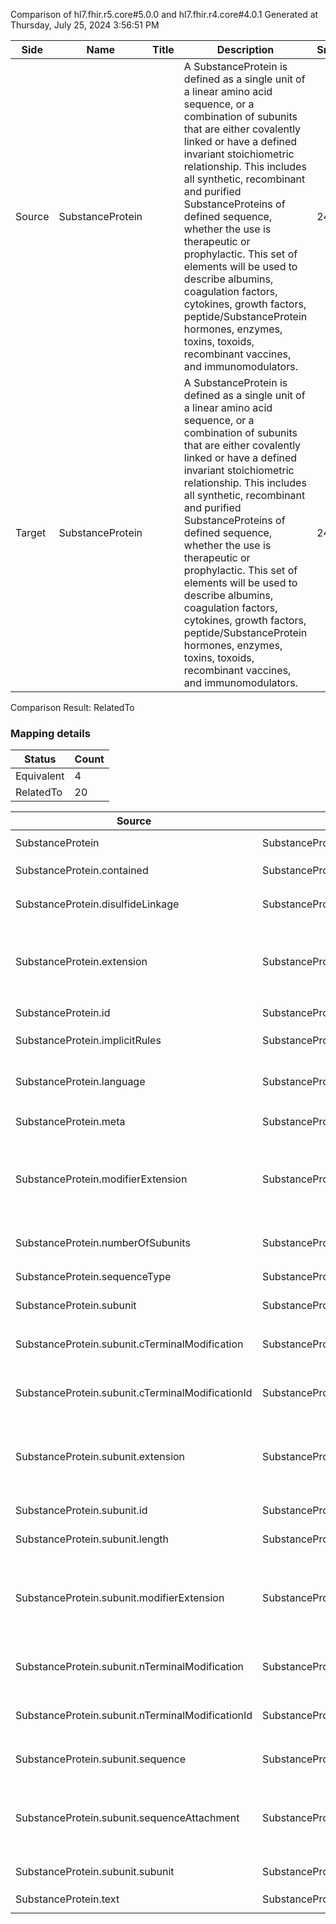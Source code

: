 Comparison of hl7.fhir.r5.core#5.0.0 and hl7.fhir.r4.core#4.0.1
Generated at Thursday, July 25, 2024 3:56:51 PM

| Side | Name | Title | Description | Snapshot | Differential |
| --- | --- | --- | --- | --- | --- |
| Source | SubstanceProtein |  | A SubstanceProtein is defined as a single unit of a linear amino acid sequence, or a combination of subunits that are either covalently linked or have a defined invariant stoichiometric relationship. This includes all synthetic, recombinant and purified SubstanceProteins of defined sequence, whether the use is therapeutic or prophylactic. This set of elements will be used to describe albumins, coagulation factors, cytokines, growth factors, peptide/SubstanceProtein hormones, enzymes, toxins, toxoids, recombinant vaccines, and immunomodulators. | 24 | 13 |
| Target | SubstanceProtein |  | A SubstanceProtein is defined as a single unit of a linear amino acid sequence, or a combination of subunits that are either covalently linked or have a defined invariant stoichiometric relationship. This includes all synthetic, recombinant and purified SubstanceProteins of defined sequence, whether the use is therapeutic or prophylactic. This set of elements will be used to describe albumins, coagulation factors, cytokines, growth factors, peptide/SubstanceProtein hormones, enzymes, toxins, toxoids, recombinant vaccines, and immunomodulators. | 24 | 13 |


Comparison Result: RelatedTo


### Mapping details

| Status | Count |
| ------ | ----- |
Equivalent | 4 |
RelatedTo | 20 |


| Source | Target | Status | Message |
| ------ | ------ | ------ | ------- |
| SubstanceProtein | SubstanceProtein | Equivalent | R5 `SubstanceProtein` maps as Equivalent to R4 `SubstanceProtein` |
| SubstanceProtein.contained | SubstanceProtein.contained | Equivalent | R5 `SubstanceProtein.contained` maps as Equivalent to R4 `SubstanceProtein.contained` |
| SubstanceProtein.disulfideLinkage | SubstanceProtein.disulfideLinkage | Equivalent | R5 `SubstanceProtein.disulfideLinkage` maps as Equivalent to R4 `SubstanceProtein.disulfideLinkage` |
| SubstanceProtein.extension | SubstanceProtein.extension | SourceIsBroaderThanTarget | R5 `SubstanceProtein.extension` maps as SourceIsBroaderThanTarget to R4 `SubstanceProtein.extension` - extension has change due to type change: R5 `extension` `Extension` maps as SourceIsBroaderThanTarget for R4 `extension` |
| SubstanceProtein.id | SubstanceProtein.id | Equivalent | R5 `SubstanceProtein.id` maps as Equivalent to R4 `SubstanceProtein.id` |
| SubstanceProtein.implicitRules | SubstanceProtein.implicitRules | Equivalent | R5 `SubstanceProtein.implicitRules` maps as Equivalent to R4 `SubstanceProtein.implicitRules` |
| SubstanceProtein.language | SubstanceProtein.language | RelatedTo | R5 `SubstanceProtein.language` maps as RelatedTo to R4 `SubstanceProtein.language` - language changed the binding strength from Required to Preferred |
| SubstanceProtein.meta | SubstanceProtein.meta | Equivalent | R5 `SubstanceProtein.meta` maps as Equivalent to R4 `SubstanceProtein.meta` |
| SubstanceProtein.modifierExtension | SubstanceProtein.modifierExtension | SourceIsBroaderThanTarget | R5 `SubstanceProtein.modifierExtension` maps as SourceIsBroaderThanTarget to R4 `SubstanceProtein.modifierExtension` - modifierExtension has change due to type change: R5 `modifierExtension` `Extension` maps as SourceIsBroaderThanTarget for R4 `modifierExtension` |
| SubstanceProtein.numberOfSubunits | SubstanceProtein.numberOfSubunits | Equivalent | R5 `SubstanceProtein.numberOfSubunits` maps as Equivalent to R4 `SubstanceProtein.numberOfSubunits` |
| SubstanceProtein.sequenceType | SubstanceProtein.sequenceType | Equivalent | R5 `SubstanceProtein.sequenceType` maps as Equivalent to R4 `SubstanceProtein.sequenceType` |
| SubstanceProtein.subunit | SubstanceProtein.subunit | Equivalent | R5 `SubstanceProtein.subunit` maps as Equivalent to R4 `SubstanceProtein.subunit` |
| SubstanceProtein.subunit.cTerminalModification | SubstanceProtein.subunit.cTerminalModification | Equivalent | R5 `SubstanceProtein.subunit.cTerminalModification` maps as Equivalent to R4 `SubstanceProtein.subunit.cTerminalModification` |
| SubstanceProtein.subunit.cTerminalModificationId | SubstanceProtein.subunit.cTerminalModificationId | Equivalent | R5 `SubstanceProtein.subunit.cTerminalModificationId` maps as Equivalent to R4 `SubstanceProtein.subunit.cTerminalModificationId` |
| SubstanceProtein.subunit.extension | SubstanceProtein.subunit.extension | SourceIsBroaderThanTarget | R5 `SubstanceProtein.subunit.extension` maps as SourceIsBroaderThanTarget to R4 `SubstanceProtein.subunit.extension` - extension has change due to type change: R5 `extension` `Extension` maps as SourceIsBroaderThanTarget for R4 `extension` |
| SubstanceProtein.subunit.id | SubstanceProtein.subunit.id | Equivalent | R5 `SubstanceProtein.subunit.id` maps as Equivalent to R4 `SubstanceProtein.subunit.id` |
| SubstanceProtein.subunit.length | SubstanceProtein.subunit.length | Equivalent | R5 `SubstanceProtein.subunit.length` maps as Equivalent to R4 `SubstanceProtein.subunit.length` |
| SubstanceProtein.subunit.modifierExtension | SubstanceProtein.subunit.modifierExtension | SourceIsBroaderThanTarget | R5 `SubstanceProtein.subunit.modifierExtension` maps as SourceIsBroaderThanTarget to R4 `SubstanceProtein.subunit.modifierExtension` - modifierExtension has change due to type change: R5 `modifierExtension` `Extension` maps as SourceIsBroaderThanTarget for R4 `modifierExtension` |
| SubstanceProtein.subunit.nTerminalModification | SubstanceProtein.subunit.nTerminalModification | Equivalent | R5 `SubstanceProtein.subunit.nTerminalModification` maps as Equivalent to R4 `SubstanceProtein.subunit.nTerminalModification` |
| SubstanceProtein.subunit.nTerminalModificationId | SubstanceProtein.subunit.nTerminalModificationId | Equivalent | R5 `SubstanceProtein.subunit.nTerminalModificationId` maps as Equivalent to R4 `SubstanceProtein.subunit.nTerminalModificationId` |
| SubstanceProtein.subunit.sequence | SubstanceProtein.subunit.sequence | Equivalent | R5 `SubstanceProtein.subunit.sequence` maps as Equivalent to R4 `SubstanceProtein.subunit.sequence` |
| SubstanceProtein.subunit.sequenceAttachment | SubstanceProtein.subunit.sequenceAttachment | RelatedTo | R5 `SubstanceProtein.subunit.sequenceAttachment` maps as RelatedTo to R4 `SubstanceProtein.subunit.sequenceAttachment` - sequenceAttachment has change due to type change: R5 `sequenceAttachment` `Attachment` maps as RelatedTo for R4 `sequenceAttachment` |
| SubstanceProtein.subunit.subunit | SubstanceProtein.subunit.subunit | Equivalent | R5 `SubstanceProtein.subunit.subunit` maps as Equivalent to R4 `SubstanceProtein.subunit.subunit` |
| SubstanceProtein.text | SubstanceProtein.text | Equivalent | R5 `SubstanceProtein.text` maps as Equivalent to R4 `SubstanceProtein.text` |

